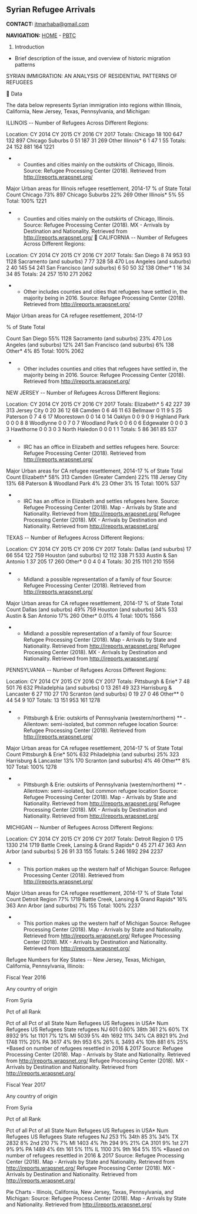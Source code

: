 ## Syrian Refugee Arrivals
**CONTACT:** [jtmarhaba@gmail.com](mailto:jtmarhaba@gmail.com)

**NAVIGATION:** [HOME](https://jadmarhaba.github.io/) - [PBTC](http://www.projectbreakthecycle.com)

1. Introduction
  - Brief description of the issue, and overview of historic migration patterns
  


SYRIAN IMMIGRATION:
AN ANALYSIS OF RESIDENTIAL PATTERNS OF REFUGEES


Data

The data below represents Syrian immigration into regions within Illinois, California, New Jersey, Texas, Pennsylvania, and Michigan:

ILLINOIS -- Number of Refugees Across Different Regions:

Location:
CY 2014
CY 2015
CY 2016
CY 2017
Totals:
Chicago
18
100
647
132
897
Chicago Suburbs
0
51
187
31
269
Other Illinois*
6
1
47
1
55
Totals:
24
152
881
164
1221
* - Counties and cities mainly on the outskirts of Chicago, Illinois.
Source: Refugee Processing Center (2018). Retrieved from http://ireports.wrapsnet.org/

Major Urban areas for Illinois refugee resettlement, 2014-17
% of  State Total
Count
Chicago
73%
897
Chicago Suburbs
22%
269
Other Illinois*
5%
55
Total:
100%
1221
* - Counties and cities mainly on the outskirts of Chicago, Illinois.
Source: Refugee Processing Center (2018). MX - Arrivals by Destination and Nationality. Retrieved from http://ireports.wrapsnet.org/

CALIFORNIA -- Number of Refugees Across Different Regions:

Location: 
CY 2014
CY 2015
CY 2016
CY 2017
Totals:
San Diego
8
74
953
93
1128
Sacramento (and suburbs)
7
77
328
58
470
Los Angeles (and suburbs)
2
40
145
54
241
San Francisco (and suburbs)
6
50
50
32
138
Other*
1
16
34
34
85
Totals:
24
257
1510
271
2062
* - Other includes counties and cities that refugees have settled in, the majority being in 2016.
Source: Refugee Processing Center (2018). Retrieved from http://ireports.wrapsnet.org/

Major Urban areas for CA refugee resettlement, 2014-17

% of State Total

Count
San Diego
55%
1128
Sacramento (and suburbs)
23%
470
Los Angeles (and suburbs)
12%
241
San Francisco (and suburbs)
6%
138
Other*
4%
85
Total:
100%
2062
* - Other includes counties and cities that refugees have settled in, the majority being in 2016.
Source: Refugee Processing Center (2018). Retrieved from http://ireports.wrapsnet.org/





NEW JERSEY -- Number of Refugees Across Different Regions: 

Location:
CY 2014
CY 2015
CY 2016
CY 2017
Totals:
Elizabeth*
5
42
227
39
313
Jersey City
0
20
36
12
68
Camden
0
6
46
11
63
Bellmawr
0
11
9
5
25
Paterson
0
7
4
6
17
Moorestown
0
0
14
0
14
Oaklyn
0
0
9
0
9
Highland Park
0
0
0
8
8
Woodlynne
0
0
7
0
7
Woodland Park
0
0
6
0
6
Edgewater
0
0
0
3
3
Hawthorne
0
0
3
0
3
North Haledon
0
0
0
1
1
Totals:
5
86
361
85
537
* - IRC has an office in Elizabeth and settles refugees here.
Source: Refugee Processing Center (2018). Retrieved from http://ireports.wrapsnet.org/












Major Urban areas for CA refugee resettlement, 2014-17
% of State Total
Count
Elizabeth*
58%
313
Camden (Greater Camden)
22%
118
Jersey City
13%
68
Paterson & Woodland Park
4%
23
Other
3%
15
Total:
100%
537
* - IRC has an office in Elizabeth and settles refugees here.
Source: 
Refugee Processing Center (2018). Map - Arrivals by State and Nationality. Retrieved from http://ireports.wrapsnet.org/
Refugee Processing Center (2018). MX - Arrivals by Destination and Nationality. Retrieved from http://ireports.wrapsnet.org/





















TEXAS -- Number of Refugees Across Different Regions:

Location:
CY 2014
CY 2015
CY 2016
CY 2017
Totals:
Dallas (and suburbs)
17
66
554
122
759
Houston (and suburbs)
12
112
338
71
533
Austin & San Antonio
1
37
205
17
260
Other*
0
0
4
0
4
Totals:
30
215
1101
210
1556
* - Midland: a possible representation of a family of four
Source: Refugee Processing Center (2018). Retrieved from http://ireports.wrapsnet.org/


Major Urban areas for CA refugee resettlement, 2014-17
% of  State Total
Count
Dallas (and suburbs)
49%
759
Houston (and suburbs)
34%
533
Austin & San Antonio
17%
260
Other*
0.01%
4
Total:
100%
1556
* - Midland: a possible representation of a family of four
Source: 
Refugee Processing Center (2018). Map - Arrivals by State and Nationality. Retrieved from http://ireports.wrapsnet.org/
Refugee Processing Center (2018). MX - Arrivals by Destination and Nationality. Retrieved from http://ireports.wrapsnet.org/






PENNSYLVANIA -- Number of Refugees Across Different Regions:

Location:
CY 2014
CY 2015
CY 2016
CY 2017
Totals:
Pittsburgh & Erie*
7
48
501
76
632
Philadelphia (and suburbs)
0
13
261
49
323
Harrisburg & Lancaster
6
27
110
27
170
Scranton (and suburbs)
0
19
27
0
46
Other**
0
44
54
9
107
Totals:
13
151
953
161
1278
* - Pittsburgh & Erie: outskirts of Pennsylvania (western/northern)
** - Allentown: semi-isolated, but common refugee location
Source: Refugee Processing Center (2018). Retrieved from http://ireports.wrapsnet.org/

Major Urban areas for CA refugee resettlement, 2014-17
% of State Total
Count
Pittsburgh & Erie*
50%
632
Philadelphia (and suburbs)
25%
323
Harrisburg & Lancaster
13%
170
Scranton (and suburbs)
4%
46
Other**
8%
107
Total:
100%
1278
* - Pittsburgh & Erie: outskirts of Pennsylvania (western/northern)
** - Allentown: semi-isolated, but common refugee location
Source: 
Refugee Processing Center (2018). Map - Arrivals by State and Nationality. Retrieved from http://ireports.wrapsnet.org/
Refugee Processing Center (2018). MX - Arrivals by Destination and Nationality. Retrieved from http://ireports.wrapsnet.org/


MICHIGAN -- Number of Refugees Across Different Regions:

Location:
CY 2014
CY 2015
CY 2016
CY 2017
Totals:
Detroit Region
0
175
1330
214
1719
Battle Creek, Lansing & Grand Rapids*
0
45
271
47
363
Ann Arbor (and suburbs)
5
26
91
33
155
Totals:
5
246
1692
294
2237
* - This portion makes up the western half of Michigan
Source: Refugee Processing Center (2018). Retrieved from http://ireports.wrapsnet.org/

Major Urban areas for CA refugee resettlement, 2014-17
% of State Total
Count
Detroit Region
77%
1719
Battle Creek, Lansing & Grand Rapids*
16%
363
Ann Arbor (and suburbs)
7%
155
Total:
100%
2237
* - This portion makes up the western half of Michigan
Source: 
Refugee Processing Center (2018). Map - Arrivals by State and Nationality. Retrieved from http://ireports.wrapsnet.org/
Refugee Processing Center (2018). MX - Arrivals by Destination and Nationality. Retrieved from http://ireports.wrapsnet.org/








Refugee Numbers for Key States -- New Jersey, Texas, Michigan, California, Pennsylvania, Illinois:

Fiscal Year 2016


Any country of origin


From Syria






Pct of all
Rank


Pct of all
Pct of all
State
Num Refugees
US Refugees
in USA*
Num Refugees
US Refugees
State refugees
NJ
601
0.60%
38th
361
2%
60%
TX
8932
9%
1st
1101
7%
12%
MI
5039
5%
4th
1692
11%
34%
CA
8921
9%
2nd
1748
11%
20%
PA
3617
4%
9th
953
6%
26%
IL
3493
4%
10th
881
6%
25%
*Based on number of refugees resettled in 2016 & 2017
Source: 
Refugee Processing Center (2018). Map - Arrivals by State and Nationality. Retrieved from http://ireports.wrapsnet.org/
Refugee Processing Center (2018). MX - Arrivals by Destination and Nationality. Retrieved from http://ireports.wrapsnet.org/














Fiscal Year 2017


Any country of origin


From Syria






Pct of all
Rank


Pct of all
Pct of all
State
Num Refugees
US Refugees
in USA*
Num Refugees
US Refugees
State refugees
NJ
253
1%
34th
85
3%
34%
TX
2832
8%
2nd
210
7%
7%
MI
1403
4%
7th
294
9%
21%
CA
3101
9%
1st
271
9%
9%
PA
1489
4%
6th
161
5%
11%
IL
1100
3%
9th
164
5%
15%
*Based on number of refugees resettled in 2016 & 2017
Source: 
Refugee Processing Center (2018). Map - Arrivals by State and Nationality. Retrieved from http://ireports.wrapsnet.org/
Refugee Processing Center (2018). MX - Arrivals by Destination and Nationality. Retrieved from http://ireports.wrapsnet.org/

Pie Charts - Illinois, California, New Jersey, Texas, Pennsylvania, and Michigan:
Source: Refugee Process Center (2018). Map - Arrivals by State and Nationality. Retrieved from
	http://ireports.wrapsnet.org/


 









